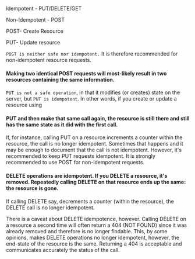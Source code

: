 Idempotent - PUT/DELETE/GET

Non-Idempotent - POST

POST- Create Resource

PUT- Update resource

`POST is neither safe nor idempotent.` It is therefore recommended for non-idempotent resource requests.
#### Making two identical POST requests will most-likely result in two resources containing the same information.


`PUT is not a safe operation`, in that it modifies (or creates) state on the server, but `PUT is idempotent`. In other words, if you create or update a resource using 
####  PUT and then make that same call again, the resource is still there and still has the same state as it did with the first call.

If, for instance, calling PUT on a resource increments a counter within the resource, the call is no longer idempotent. Sometimes that happens and it may be enough to document that the call is not idempotent. However, it's recommended to keep PUT requests idempotent. It is strongly recommended to use POST for non-idempotent requests.


####  DELETE operations are idempotent. If you DELETE a resource, it's removed. Repeatedly calling DELETE on that resource ends up the same: the resource is gone.

If calling DELETE say, decrements a counter (within the resource), the DELETE call is no longer idempotent.

There is a caveat about DELETE idempotence, however. Calling DELETE on a resource a second time will often return a 404 (NOT FOUND) since it was already removed and therefore is no longer findable. This, by some opinions, makes DELETE operations no longer idempotent, however, the end-state of the resource is the same. Returning a 404 is acceptable and communicates accurately the status of the call.
